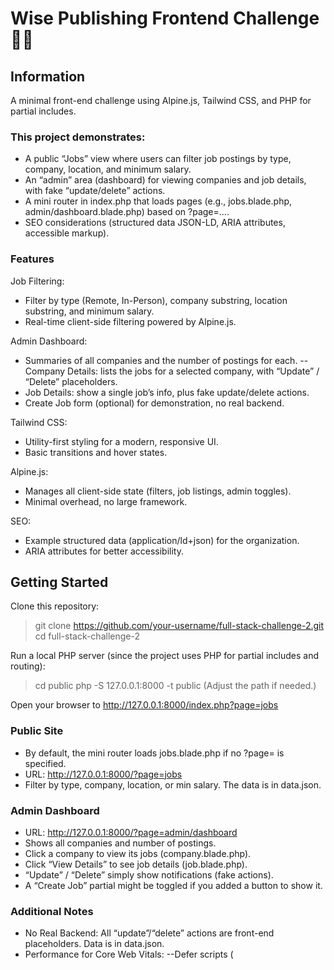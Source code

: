 # Wise Publishing Frontend Challenge 👨‍💻
## Information
A minimal front-end challenge using Alpine.js, Tailwind CSS, and PHP for partial includes.
### This project demonstrates:
- A public “Jobs” view where users can filter job postings by type, company, location, and minimum salary.
- An “admin” area (dashboard) for viewing companies and job details, with fake “update/delete” actions.
- A mini router in index.php that loads pages (e.g., jobs.blade.php, admin/dashboard.blade.php) based on ?page=....
- SEO considerations (structured data JSON-LD, ARIA attributes, accessible markup).

### Features
Job Filtering:
- Filter by type (Remote, In-Person), company substring, location substring, and minimum salary.
- Real-time client-side filtering powered by Alpine.js.

Admin Dashboard:
- Summaries of all companies and the number of postings for each.
-- Company Details: lists the jobs for a selected company, with “Update” / “Delete” placeholders.
- Job Details: show a single job’s info, plus fake update/delete actions.
- Create Job form (optional) for demonstration, no real backend.

Tailwind CSS:
- Utility-first styling for a modern, responsive UI.
- Basic transitions and hover states.

Alpine.js:
- Manages all client-side state (filters, job listings, admin toggles).
- Minimal overhead, no large framework.

SEO:
- Example structured data (application/ld+json) for the organization.
- ARIA attributes for better accessibility.

## Getting Started
Clone this repository:
> git clone https://github.com/your-username/full-stack-challenge-2.git
> cd full-stack-challenge-2

Run a local PHP server (since the project uses PHP for partial includes and routing):
> cd public
> php -S 127.0.0.1:8000 -t public
(Adjust the path if needed.)

Open your browser to http://127.0.0.1:8000/index.php?page=jobs

### Public Site
- By default, the mini router loads jobs.blade.php if no ?page= is specified.
- URL: http://127.0.0.1:8000/?page=jobs
- Filter by type, company, location, or min salary. The data is in data.json.

### Admin Dashboard
- URL: http://127.0.0.1:8000/?page=admin/dashboard
- Shows all companies and number of postings.
- Click a company to view its jobs (company.blade.php).
- Click “View Details” to see job details (job.blade.php).
- “Update” / “Delete” simply show notifications (fake actions).
- A “Create Job” partial might be toggled if you added a button to show it.

### Additional Notes
- No Real Backend: All “update”/“delete” actions are front-end placeholders. Data is in data.json.
- Performance for Core Web Vitals:
   --Defer scripts (<script defer>).
   --Provide placeholders for images or dynamic content (if any).
   --Keep CSS minimal (Tailwind from CDN).
- Testing: No automated tests included, but you can open the console to see errors or logs.

## Original Task:
This challenge is meant to measure your capabilities as a **junior frontend developer** and assess your approach to solving frontend problems. We value clean code, and good user experience.

We appreciate adherence to **SOLID**, **KISS**, and **DRY** principles and encourage a focus on performance, **Core Web Vitals (CWV)**, and UI/UX skills.

We expect that an MVP (Minimum Viable Product) of this challenge will take roughly 3-4 hours. However you will have 2 business days to complete the task.

## Project Name: **WiseJobs** 🦉

### Requirements ⚙️

This project will use **Laravel** (as a backend framework) and **Alpine.js**, **JS with Typescript**, **HTML**, **CSS**, and **Blade templating** for the frontend.

You are tasked with creating a responsive, performant, and user-friendly job board application called WiseJobs.

### Backend
If you feel like the backend is too much feel free to simply use json files or return json from the controllers no need to implement the CRUD functionality unless you want to.
We are more focused on the frontend solutions.

### Users 👥

**Users should be able to:**
- Scroll through the list of the latest published jobs.
- Filter jobs based on: position type (remote or in-person), salary, company, and location.
- View more details for each individual job.
- **Performance Consideration:** Ensure smooth scrolling, fast page loading, and efficient job filtering.
- **UI/UX Consideration:** The list should be easy to navigate, with clear, user-friendly job cards, and filters should be intuitive and accessible.

### Admin Users 🗣️

**Admin users should be able to:**
- View all companies and the number of postings for each company.
- View a single company.
- View a single job posting.
Note that we would like to see the options for update and delete how you would deal with the UI but no need to connect to a backend. You can simply throw a notification notifying the user that the action was successful. 
  
### Frontend Expectations 🤘

1. **Performance:**
   - **Optimize for Core Web Vitals (CWV):** Ensure the app scores well on metrics like First Contentful Paint (FCP), Largest Contentful Paint (LCP), and Cumulative Layout Shift (CLS).
   - **Lazy Loading:** Implement lazy loading of job postings and images to improve initial load time.
   - **Minification and Compression:** Minimize and compress assets (CSS, JS) for better performance.

2. **UI/UX:**
   - **Responsive Design:** Ensure the application is fully responsive across all devices (mobile, tablet, desktop).
   - **User-friendly Filters:** Implement an intuitive filtering UI with clear feedback when users apply filters.
   - **Microinteractions:** Add subtle animations or transitions to improve the user experience without impacting performance.
   - **Accessibility:** Ensure the site is accessible for all users (e.g., keyboard navigation, screen reader support).

3. **Frontend Architecture:**
   - **Reusable Components:** Build reusable components for job cards, filter options, and forms using Blade and Alpine.js.
   - **Separation of Concerns:** Ensure a clean separation between data fetching and UI rendering for scalability.
   - **CSS Architecture:** Use a CSS methodology such as BEM or utility-first CSS for maintainable and scalable styles.

4. **Extras (Optional but appreciated):**
   - **Dark Mode Toggle**: Provide a dark mode toggle for the job board.
   - **Hosting**: Deploy the application for extra points.

### Submission 📬

Please make sure to fork this repository and commit your code. We would like to see your commit history with clear, frequent commit messages. When you are completed with the challenge, feel free to share the repository link with us, along with a readme for getting started with the project. Ensure at least one commit is pushed at the 2-hour mark.
